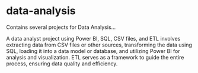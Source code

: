 # data-analysis
Contains several projects for Data Analysis...

A data analyst project using Power BI, SQL, CSV files, and ETL involves extracting data from CSV files or other sources, 
transforming the data using SQL, loading it into a data model or database, and utilizing Power BI for analysis and visualization.
ETL serves as a framework to guide the entire process, ensuring data quality and efficiency.

